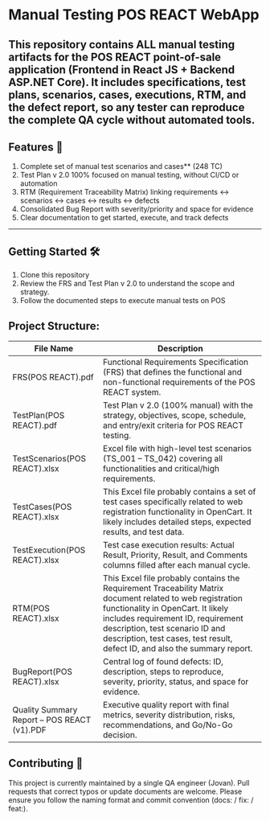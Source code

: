 # Manual Testing **POS REACT** WebApp
This repository contains ALL manual testing artifacts for the POS REACT point-of-sale application (Frontend in React JS + Backend ASP.NET Core).
It includes specifications, test plans, scenarios, cases, executions, RTM, and the defect report, so any tester can reproduce the complete QA cycle without automated tools.
---

## Features 🚀
1. Complete set of manual test scenarios and cases** (248 TC) 
2. Test Plan v 2.0 100% focused on manual testing, without CI/CD or automation  
3. RTM (Requirement Traceability Matrix) linking requirements ↔ scenarios ↔ cases ↔ results ↔ defects
4. Consolidated Bug Report with severity/priority and space for evidence
5. Clear documentation to get started, execute, and track defects
---
## Getting Started 🛠️
1. Clone this repository
2. Review the FRS and Test Plan v 2.0 to understand the scope and strategy.
3. Follow the documented steps to execute manual tests on POS

## Project Structure:

| File Name | Description |
|--------------|-------------|
| FRS(POS REACT).pdf   | Functional Requirements Specification (FRS) that defines the functional and non-functional requirements of the POS REACT system. |
| TestPlan(POS REACT).pdf   | Test Plan v 2.0 (100% manual) with the strategy, objectives, scope, schedule, and entry/exit criteria for POS REACT testing. | 
| TestScenarios(POS REACT).xlsx | Excel file with high-level test scenarios (TS_001 – TS_042) covering all functionalities and critical/high requirements. | 
| TestCases(POS REACT).xlsx | This Excel file probably contains a set of test cases specifically related to web registration functionality in OpenCart. It likely includes detailed steps, expected results, and test data. |
| TestExecution(POS REACT).xlsx | Test case execution results: Actual Result, Priority, Result, and Comments columns filled after each manual cycle. |
| RTM(POS REACT).xlsx | This Excel file probably contains the Requirement Traceability Matrix document related to web registration functionality in OpenCart. It likely includes requirement ID, requirement description, test scenario ID and description, test cases, test result, defect ID, and also the summary report. |
| BugReport(POS REACT).xlsx | Central log of found defects: ID, description, steps to reproduce, severity, priority, status, and space for evidence. |
| Quality Summary Report – POS REACT (v1).PDF | Executive quality report with final metrics, severity distribution, risks, recommendations, and Go/No-Go decision. |


## Contributing 🤝
This project is currently maintained by a single QA engineer (Jovan).
Pull requests that correct typos or update documents are welcome. Please ensure you follow the naming format and commit convention (docs: / fix: / feat:).
